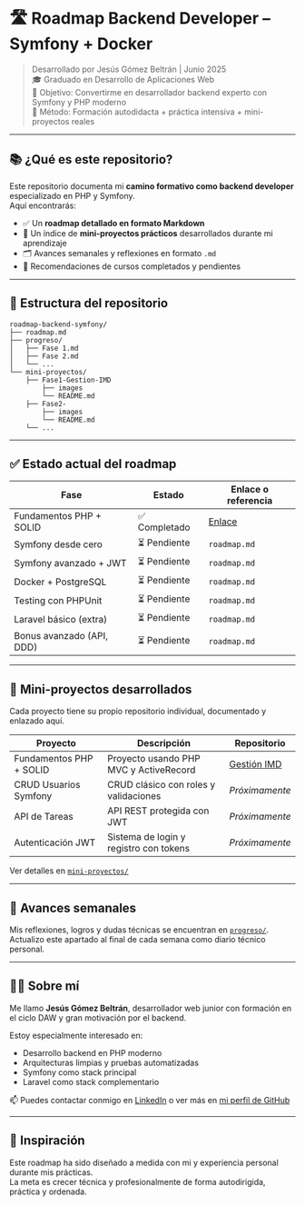 # 🛣️ Roadmap Backend Developer – Symfony + Docker

> Desarrollado por Jesús Gómez Beltrán | Junio 2025  
> 🎓 Graduado en Desarrollo de Aplicaciones Web  
> 🎯 Objetivo: Convertirme en desarrollador backend experto con Symfony y PHP moderno  
> 🧭 Método: Formación autodidacta + práctica intensiva + mini-proyectos reales  

---

## 📚 ¿Qué es este repositorio?

Este repositorio documenta mi **camino formativo como backend developer** especializado en PHP y Symfony.  
Aquí encontrarás:

- ✅ Un **roadmap detallado en formato Markdown**
- 🧩 Un índice de **mini-proyectos prácticos** desarrollados durante mi aprendizaje
- 🗂️ Avances semanales y reflexiones en formato `.md`
- 📌 Recomendaciones de cursos completados y pendientes

---

## 🧩 Estructura del repositorio

```
roadmap-backend-symfony/
├── roadmap.md 
├── progreso/ 
│   ├── Fase 1.md
│   ├── Fase 2.md
│   └── ...
└── mini-proyectos/ 
    ├── Fase1-Gestion-IMD
        ├── images
        └── README.md
    ├── Fase2-
        ├── images
        └── README.md
    └── ...
```

---

## ✅ Estado actual del roadmap

| Fase                     | Estado     | Enlace o referencia |
|--------------------------|------------|---------------------|
| Fundamentos PHP + SOLID  | ✅ Completado | [Enlace](/mini-proyectos/Fase1-Gestion-IMD/README.md) |
| Symfony desde cero       | ⏳ Pendiente| `roadmap.md` |
| Symfony avanzado + JWT   | ⏳ Pendiente | `roadmap.md` |
| Docker + PostgreSQL      | ⏳ Pendiente | `roadmap.md` |
| Testing con PHPUnit      | ⏳ Pendiente | `roadmap.md` |
| Laravel básico (extra)   | ⏳ Pendiente | `roadmap.md` |
| Bonus avanzado (API, DDD)| ⏳ Pendiente | `roadmap.md` |

---

## 🔗 Mini-proyectos desarrollados

Cada proyecto tiene su propio repositorio individual, documentado y enlazado aquí.

| Proyecto | Descripción | Repositorio |
|----------|-------------|-------------|
| Fundamentos PHP + SOLID | Proyecto usando PHP MVC y ActiveRecord | [Gestión IMD](https://github.com/J3susGB/web_gestion_imd) |
| CRUD Usuarios Symfony | CRUD clásico con roles y validaciones | _Próximamente_  |
| API de Tareas | API REST protegida con JWT | _Próximamente_ |
| Autenticación JWT | Sistema de login y registro con tokens | _Próximamente_ |

Ver detalles en [`mini-proyectos/`](mini-proyectos)

---

## 📅 Avances semanales

Mis reflexiones, logros y dudas técnicas se encuentran en [`progreso/`](progreso).  
Actualizo este apartado al final de cada semana como diario técnico personal.

---

## 👨‍💻 Sobre mí

Me llamo **Jesús Gómez Beltrán**, desarrollador web junior con formación en el ciclo DAW y gran motivación por el backend.

Estoy especialmente interesado en:
- Desarrollo backend en PHP moderno
- Arquitecturas limpias y pruebas automatizadas
- Symfony como stack principal
- Laravel como stack complementario

📫 Puedes contactar conmigo en [LinkedIn](https://www.linkedin.com) o ver más en [mi perfil de GitHub](https://github.com/J3susGB)

---

## 🧠 Inspiración

Este roadmap ha sido diseñado a medida con mi y experiencia personal durante mis prácticas.  
La meta es crecer técnica y profesionalmente de forma autodirigida, práctica y ordenada.